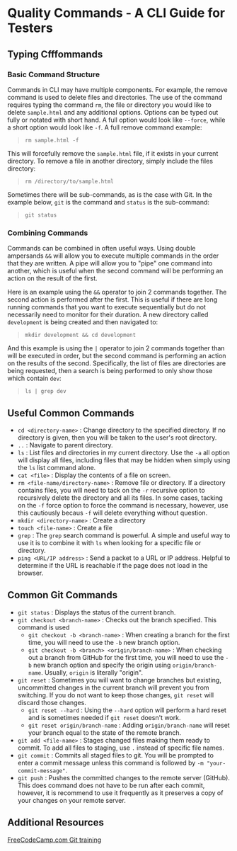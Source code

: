 # Quality Commands - A CLI Guide for Testers

## Typing Cfffommands

### Basic Command Structure

Commands in CLI may have multiple components. For example, the remove command is used to delete files and directories. The use of the command requires typing the command `rm`, the file or directory you would like to delete `sample.html` and any additional options. Options can be typed out fully or notated with short hand. A full option would look like `--force`, while a short option would look like `-f`. A full remove command example:

> `rm sample.html -f`

This will forcefully remove the `sample.html` file, if it exists in your current directory. To remove a file in another directory, simply include the files directory:

> `rm /directory/to/sample.html`

Sometimes there will be sub-commands, as is the case with Git. In the example below, `git` is the command and `status` is the sub-command:

> `git status`

### Combining Commands

Commands can be combined in often useful ways. Using double ampersands `&&` will allow you to execute multiple commands in the order that they are written. A pipe will allow you to "pipe" one command into another, which is useful when the second command will be performing an action on the result of the first.

Here is an example using the `&&` operator to join 2 commands together. The second action is performed after the first. This is useful if there are long running commands that you want to execute sequentially but do not necessarily need to monitor for their duration. A new directory called `development` is being created and then navigated to:

> `mkdir development && cd development`

And this example is using the `|` operator to join 2 commands together than will be executed in order, but the second command is performing an action on the results of the second. Specifically, the list of files are directories are being requested, then a search is being performed to only show those which contain `dev`:

> `ls | grep dev`

## Useful Common Commands

- `cd <directory-name>` : Change directory to the specified directory. If no directory is given, then you will be taken to the user's root directory.
- `..` : Navigate to parent directory.
- `ls` : List files and directories in my current directory. Use the `-a` all option will display all files, including files that may be hidden when simply using the `ls` list command alone.
- `cat <file>` : Display the contents of a file on screen.
- `rm <file-name/directory-name>` : Remove file or directory. If a directory contains files, you will need to tack on the `-r` recursive option to recursively delete the directory and all its files. In some cases, tacking on the `-f` force option to force the command is necessary, however, use this cautiously becaus `-f` will delete everything without question.
- `mkdir <directory-name>` : Create a directory
- `touch <file-name>` : Create a file
- `grep` : The `grep` search command is powerful. A simple and useful way to use it is to combine it with `ls` when looking for a specific file or directory.
- `ping <URL/IP address>` : Send a packet to a URL or IP address. Helpful to determine if the URL is reachable if the page does not load in the browser.

## Common Git Commands

- `git status` : Displays the status of the current branch.
- `git checkout <branch-name>` : Checks out the branch specified. This command is used
  - `git checkout -b <branch-name>` : When creating a branch for the first time, you will need to use the `-b` new branch option.
  - `git checkout -b <branch> <origin/branch-name>` : When checking out a branch from GitHub for the first time, you will need to use the `-b` new branch option and specify the origin using `origin/branch-name`. Usually, `origin` is literally "origin".
- `git reset` : Sometimes you will want to change branches but existing, uncommitted changes in the current branch will prevent you from switching. If you do not want to keep those changes, `git reset` will discard those changes.
  - `git reset --hard` : Using the `--hard` option will perform a hard reset and is sometimes needed if `git reset` doesn't work.
  - `git reset origin/branch-name` : Adding `origin/branch-name` will reset your branch equal to the state of the remote branch.
- `git add <file-name>` : Stages changed files making them ready to commit. To add all files to staging, use `.` instead of specific file names.
- `git commit` : Commits all staged files to git. You will be prompted to enter a commit message unless this command is followed by `-m "your-commit-message"`.
- `git push` : Pushes the committed changes to the remote server (GitHub). This does command does not have to be run after each commit, however, it is recommend to use it frequently as it preserves a copy of your changes on your remote server.

## Additional Resources

[FreeCodeCamp.com Git training](https://www.freecodecamp.org/news/git-and-github-crash-course/)

